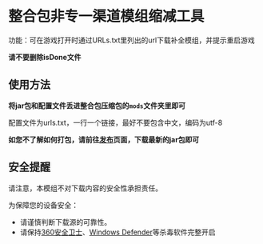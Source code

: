 # 整合包非专一渠道模组缩减工具

功能：可在游戏打开时通过URLs.txt里列出的url下载补全模组，并提示重启游戏

**请不要删除isDone文件**

## 使用方法

**将jar包和配置文件丢进整合包压缩包的`mods`文件夹里即可**

配置文件为urls.txt，一行一个链接，最好不要包含中文，编码为utf-8

**如您不了解如何打包，请前往[发布](https://github.com/TukJiu/ForKrypton-mcModsAutoDownloads/releases)页面，下载最新的jar包即可**

## 安全提醒

请注意，本模组不对下载内容的安全性承担责任。

为保障您的设备安全：
- 请谨慎判断下载源的可靠性。
- 请保持[360安全卫士](https://weishi.360.cn/jisu)、[Windows Defender](https://www.microsoft.com/zh-cn/windows/comprehensive-security)等杀毒软件完整开启
